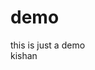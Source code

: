 # demo
this is just a demo
<br>
kishan
<!-- i am studying in uvce -->

<!-- i am 1 st year engg student  -->
